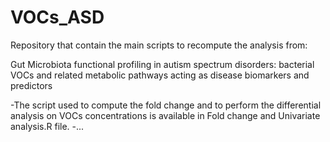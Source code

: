 # VOCs_ASD
Repository that contain the main scripts to recompute the analysis from:

Gut Microbiota functional profiling in autism spectrum disorders: bacterial VOCs and related metabolic pathways acting as disease biomarkers and predictors

-The script used to compute the fold change and to perform the differential analysis on VOCs concentrations is available in Fold change and Univariate analysis.R file.
-...
